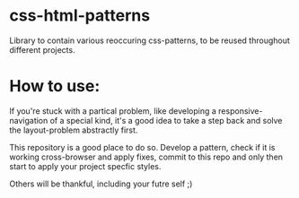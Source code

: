 css-html-patterns
=================
Library to contain various reoccuring css-patterns, to be reused throughout different projects.

# How to use:
If you're stuck with a partical problem, like developing a responsive-navigation of a special kind, it's a good idea to take a step back and solve the layout-problem abstractly first.

This repository is a good place to do so. Develop a pattern, check if it is working cross-browser and apply fixes, commit to this repo and only then start to apply your project specfic styles.

Others will be thankful, including your futre self ;)



